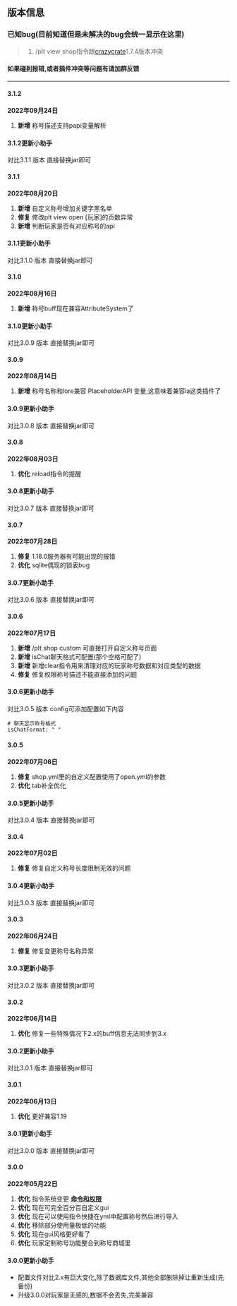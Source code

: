 ## 版本信息

### 已知bug(目前知道但是未解决的bug会统一显示在这里)
> 1. /plt view shop指令跟[crazycrate](https://www.mcbbs.net/thread-688445-1-1.html)1.7.4版本冲突

#### 如果碰到报错,或者插件冲突等问题有请加群反馈

------------
#### 3.1.2
**2022年09月24日**
1. **新增** 称号描述支持papi变量解析

#### 3.1.2更新小助手
对比3.1.1 版本 直接替换jar即可

#### 3.1.1
**2022年08月20日**
1. **新增** 自定义称号增加关键字黑名单
2. **修复** 修改plt view open [玩家]的页数异常
3. **新增** 判断玩家是否有对应称号的api

#### 3.1.1更新小助手
对比3.1.0 版本 直接替换jar即可

#### 3.1.0
**2022年08月16日**
1. **新增** 称号buff现在兼容AttributeSystem了

#### 3.1.0更新小助手
对比3.0.9 版本 直接替换jar即可

#### 3.0.9
**2022年08月14日**
1. **新增** 称号名称和lore兼容 PlaceholderAPI 变量,这意味着兼容ia这类插件了

#### 3.0.9更新小助手
对比3.0.8 版本 直接替换jar即可

#### 3.0.8
**2022年08月03日**
1. **优化** reload指令的提醒

#### 3.0.8更新小助手
对比3.0.7 版本 直接替换jar即可

#### 3.0.7
**2022年07月28日**
1. **修复** 1.18.0服务器有可能出现的报错
2. **优化** sqlite偶现的锁表bug

#### 3.0.7更新小助手
对比3.0.6 版本 直接替换jar即可

#### 3.0.6
**2022年07月17日**
1. **新增** /plt shop custom 可直接打开自定义称号页面
2. **新增** isChat聊天格式可配置(那个空格可配了)
3. **新增** 新增clear指令用来清理对应的玩家称号数据和对应类型的数据
4. **修复** 修复权限称号描述不能直接添加的问题

#### 3.0.6更新小助手
对比3.0.5 版本 config可添加配置如下内容

```
# 聊天显示称号格式
isChatFormat: " "
```

#### 3.0.5
**2022年07月06日**
1. **修复** shop.yml里的自定义配置使用了open.yml的参数
2. **优化** tab补全优化

#### 3.0.5更新小助手
对比3.0.4 版本 直接替换jar即可

#### 3.0.4
**2022年07月02日**
1. **修复** 修复自定义称号长度限制无效的问题

#### 3.0.4更新小助手
对比3.0.3 版本 直接替换jar即可

#### 3.0.3
**2022年06月24日**
1. **修复** 修复变更称号名称异常

#### 3.0.3更新小助手
对比3.0.2 版本 直接替换jar即可

#### 3.0.2
**2022年06月14日**
1. **优化** 修复一些特殊情况下2.x的buff信息无法同步到3.x

#### 3.0.2更新小助手
对比3.0.1 版本 直接替换jar即可

#### 3.0.1
**2022年06月13日**
1. **优化** 更好兼容1.19

#### 3.0.1更新小助手
对比3.0.0 版本 直接替换jar即可

#### 3.0.0
**2022年05月22日**
1. **优化** 指令系统变更 [**命令和权限**](PlayerTitle3/zh_CN/command)
2. **优化** 现在可完全百分百自定义gui
3. **优化** 现在可以使用指令快捷在yml中配置称号然后进行导入
4. **优化** 移除部分使用量极低的功能
5. **优化** 现在gui风格更好看了
6. **优化** 玩家定制称号功能整合到称号商城里

#### 3.0.0更新小助手
- 配置文件对比2.x有巨大变化,除了数据库文件,其他全部删除掉让重新生成(先备份)
- 升级3.0.0对玩家是无感的,数据不会丢失,完美兼容